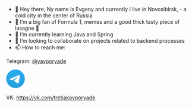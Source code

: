 - 👋 Hey there, Ny name is Evgeny and currently I live in Novosibirsk, - a cold city in the center of Russia
- 👀 I’m a big fan of Formula 1, memes and a good thick tasty piece of lasagne 🤤
- 🌱 I’m currently learning Java and Spring
- 💞️ I’m looking to collaborate on projects related to backend processes
- 📫 How to reach me:

Telegram: [@yavporyade](https://t.me/yavporyade)

[<img alt="Telegram" width="50px" src="resources/telegram.png" />](https://t.me/yavporyade)

VK: https://vk.com/tretiakovporyade

<!---
eugenible/eugenible is a ✨ special ✨ repository because its `README.md` (this file) appears on your GitHub profile.
You can click the Preview link to take a look at your changes.
--->
